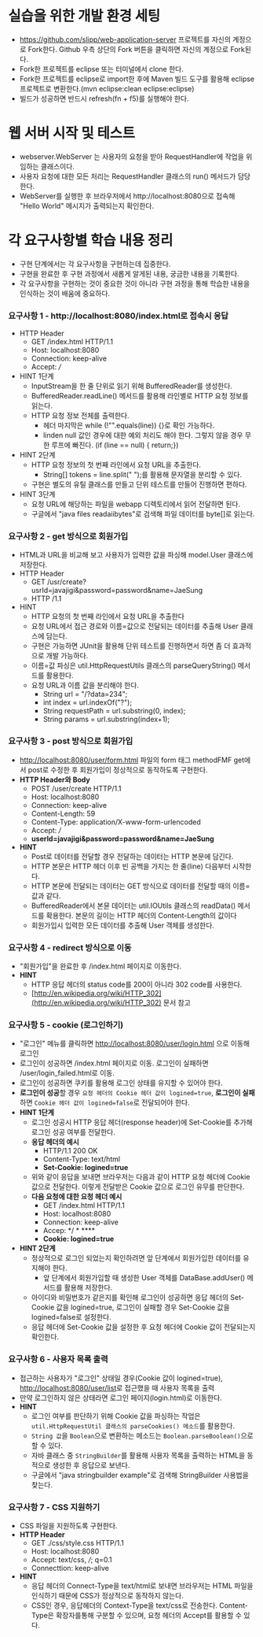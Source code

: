 # 실습을 위한 개발 환경 세팅
* https://github.com/slipp/web-application-server 프로젝트를 자신의 계정으로 Fork한다. Github 우측 상단의 Fork 버튼을 클릭하면 자신의 계정으로 Fork된다.
* Fork한 프로젝트를 eclipse 또는 터미널에서 clone 한다.
* Fork한 프로젝트를 eclipse로 import한 후에 Maven 빌드 도구를 활용해 eclipse 프로젝트로 변환한다.(mvn eclipse:clean eclipse:eclipse)
* 빌드가 성공하면 반드시 refresh(fn + f5)를 실행해야 한다.

# 웹 서버 시작 및 테스트
* webserver.WebServer 는 사용자의 요청을 받아 RequestHandler에 작업을 위임하는 클래스이다.
* 사용자 요청에 대한 모든 처리는 RequestHandler 클래스의 run() 메서드가 담당한다.
* WebServer를 실행한 후 브라우저에서 http://localhost:8080으로 접속해 "Hello World" 메시지가 출력되는지 확인한다.

# 각 요구사항별 학습 내용 정리
* 구현 단계에서는 각 요구사항을 구현하는데 집중한다. 
* 구현을 완료한 후 구현 과정에서 새롭게 알게된 내용, 궁금한 내용을 기록한다.
* 각 요구사항을 구현하는 것이 중요한 것이 아니라 구현 과정을 통해 학습한 내용을 인식하는 것이 배움에 중요하다. 

### 요구사항 1 - http://localhost:8080/index.html로 접속시 응답
- HTTP Header
    - GET /index.html HTTP/1.1
    - Host: localhost:8080
    - Connection: keep-alive
    - Accept: */*
- HINT 1단계
    - InputStream을 한 줄 단위로 읽기 위해 BufferedReader를 생성한다.
    - BufferedReader.readLine() 메서드를 활용해 라인별로 HTTP 요청 정보를 읽는다.
    - HTTP 요청 정보 전체를 출력한다.
        - 헤더 마지막은 while (!"".equals(line)) {}로 확인 가능하다.
        - linden null 값인 경우에 대한 예외 처리도 해야 한다. 그렇지 않을 경우 무한 루프에 빠진다. (if (line == null) { return;})
- HINT 2단계
    - HTTP 요청 정보의 첫 번째 라인에서 요청 URL을 추출한다.
        - String[] tokens = line.split(" ");를 활용해 문자열을 분리할 수 있다.
    - 구현은 별도의 유틸 클래스를 만들고 단위 테스트를 만들어 진행하면 편하다.
- HINT 3단계
    - 요청 URL에 해당하는 파일을 webapp 디렉토리에서 읽어 전달하면 된다.
    - 구글에서 "java files readaiibytes"로 검색해 파일 데이터를 byte[]로 읽는다.    

### 요구사항 2 - get 방식으로 회원가입
- HTML과 URL을 비교해 보고 사용자가 입력한 값을 파싱해 model.User 클래스에 저장한다.
- HTTP Header
    - GET /usr/create?usrId=javajigi&password=password&name=JaeSung
    - HTTP /1.1
- HINT
    - HTTP 요청의 첫 번째 라인에서 요청 URL을 추출한다
    - 요청 URL에서 접근 경로와 이름=값으로 전달되는 데이터를 추출해 User 클래스에 담는다.
    - 구현은 가능하면 JUnit을 활용해 단위 테스트를 진행하면서 하면 좀 더 효과적으로 개발 가능하다.
    - 이름=값 파싱은 util.HttpRequestUtils 클래스의 parseQueryString() 메서드를 활용한다.
    - 요청 URL과 이름 값을 분리해야 한다.
        - String url = "/?data=234";
        - int index = url.indexOf("?");
        - String requestPath = url.substring(0, index);
        - String params = url.substring(index+1);

### 요구사항 3 - post 방식으로 회원가입
- [http://localhost:8080/user/form.html](http://localhost:8080/user/form.html) 파일의  form 태그 methodFMF get에서 post로 수정한 후 회원가입이 정상적으로 동작하도록 구현한다.
- **HTTP Header와  Body**
    - POST /user/create HTTP/1.1
    - Host: localhost:8080
    - Connection: keep-alive
    - Content-Length: 59
    - Content-Type: application/X-www-form-urlencoded
    - Accept: */*
    - **userId=javajigi&password=password&name=JaeSung**
- **HINT**
    - Post로 데이터를 전달할 경우 전달하는 데이터는 HTTP 본문에 담긴다.
    - HTTP 본문은 HTTP 헤더 이후 빈 공백을 가지는 한 줄(line) 다음부터 시작한다.
    - HTTP 본문에 전달되는 데이터는 GET 방식으로 데이터를 전달할 때의 이름=값과 같다.
    - BufferedReader에서 본뮨 데이터는  util.IOUtils 클래스의 readData() 메서드를 확용한다. 본문의 길이는 HTTP 헤더의 Content-Length의 값이다
    - 회원가입시 입력한 모든 데이터를 추출해 User 객체를 생성한다.

### 요구사항 4 - redirect 방식으로 이동
- "회원가입"을 완료한 후 /index.html 페이지로 이동한다.
- **HINT**
  - HTTP 응답 헤더의 status code를 200이 아니라 302 code를 사용한다.
  - [http://en.wikipedia.org/wiki/HTTP_302](http://en.wikipedia.org/wiki/HTTP_302) 문서 참고

### 요구사항 5 - cookie (로그인하기)
- "로그인" 메뉴를 클릭하면 [http://localhost:8080/user/login.html](http://localhost:8080/user/login.html으로) 으로 이동해 로그인
- 로그인이 성공하면 /index.html 페이지로 이동. 로그인이 실패하면 /user/login_failed.html로 이동.
- 로그인이 성공하면 쿠키를 활용해 로그인 상태를 유지할 수 있어야 한다.
- **로그인이 성공**할 경우 `요청 헤더의 Cookie 헤더 값이 logined=true`, **로그인이 실패**하면 `Cookie 헤더 값이 logined=false`로 전달되어야 한다.
- **HINT 1단계**
  - 로그인 성공시 HTTP 응답 헤더(response header)에 Set-Cookie를 추가해 로그인 성공 여부를 전달한다.
  - **응답 헤더의 예시**
    - HTTP/1.1 200 OK
    - Content-Type: text/html
    - **Set-Cookie: logined=true**
  - 위와 같이 응답을 보내면 브라우저는 다음과 같이 HTTP 요청 헤더에 Cookie 값으로 전달한다. 이렇게 전달받은 Cookie 값으로 로그인 유무를 판단한다.
  - **다음 요청에 대한 요청 헤더 예시**
    - GET /index.html HTTP/1.1
    - Host: localhost:8080
    - Connection: keep-alive
    - Accep: */ * ****
    - **Cookie: logined=true**
- **HINT 2단계**
  - 정상적으로 로그인 되었는지 확인하려면 앞 단계에서 회원가입한 데이터를 유지해야 한다.
    - 앞 단계에서 회원가입할 때 생성한  User 객체를 DataBase.addUser() 메서드를 활용해 저장한다.
  - 아이디와 비밀번호가 같은지를 확인해 로그인이 성공하면 응답 헤더의 Set-Cookie 값을 logined=true, 로그인이 실패할 경우 Set-Cookie 값을 logined=false로 설정한다.
  - 응답 헤더에 Set-Cookie 값을 설정한 후 요청 헤더에 Cookie 값이 전달되는지 확인한다.

### 요구사항 6 - 사용자 목록 출력
- 접근하는 사용자가 "로그인" 상태일 경우(Cookie 값이 logined=true), [http://localhost:8080/user/list](http://localhost:8080/user/list)로 접근했을 때 사용자 목록을 출력
- 만약 로그인하지 않은 상태라면 로그인 페이지(login.html)로 이동한다.
- **HINT**
  - 로그인 여부를 판단하기 위해  Cookie 값을 파싱하는 작업은 `util.HttpRequestUtil 클래스의 parseCookies() 메소드`를 활용한다.
  - `String 값`을 `Boolean`으로 변환하는 메소드는 `Boolean.parseBoolean()`으로 할 수 있다.
  - 자바 클래스 중 `StringBuilder`를 활용해 사용자 목록을 출력하는 HTML을 동적으로 생성한 후 응답으로 보낸다.
  - 구글에서 "java stringbuilder example"로 검색해 StringBuilder 사용법을 찾는다.

### 요구사항 7 - CSS 지원하기
- CSS 파일을 지원하도록 구현한다.
- **HTTP Header**
  - GET ./css/style.css HTTP/1.1
  - Host: localhost:8080
  - Accept: text/css, */*; q=0.1
  - Connecttion: keep-alive
- **HINT**
  - 응답 헤더의 Connect-Type을 text/html로 보내면 브라우저는 HTML 파일을 인식하기 때문에 CSS가 정상적으로 동작하지 않는다.
  - CSS인 경우, 응답헤더의 Context-Type을 text/css로 전송한다. Content-Type은 확장자를통해 구분할 수 있으며, 요청 헤더의 Accept를 활용할 수 있다.